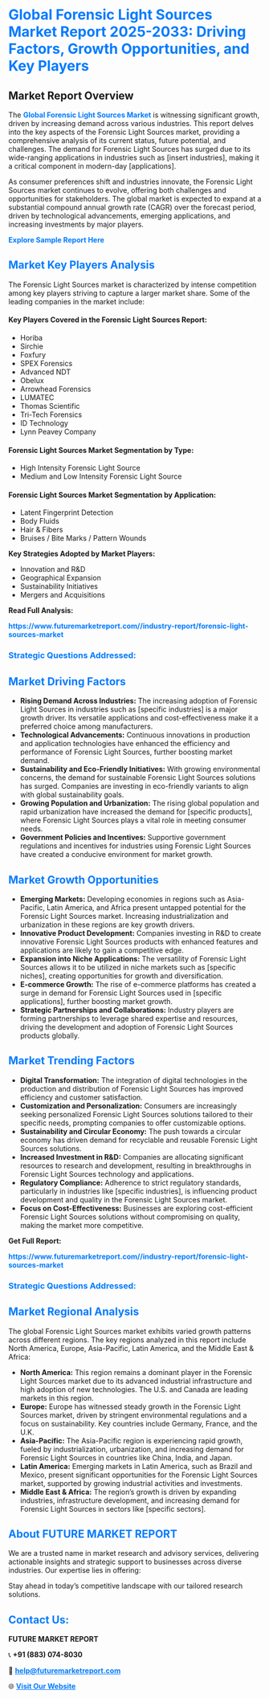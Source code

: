 <h1 style="color: #007BFF;">Global Forensic Light Sources Market Report 2025-2033: Driving Factors, Growth Opportunities, and Key Players</h1>

<section id="overview">
<h2>Market Report Overview</h2>
<p>The <a href="https://www.futuremarketreport.com//industry-report/forensic-light-sources-market" style="color: #007BFF; text-decoration: none;"><strong>Global Forensic Light Sources Market</strong></a> is witnessing significant growth, driven by increasing demand across various industries. This report delves into the key aspects of the Forensic Light Sources market, providing a comprehensive analysis of its current status, future potential, and challenges. The demand for Forensic Light Sources has surged due to its wide-ranging applications in industries such as [insert industries], making it a critical component in modern-day [applications].</p>
<p>As consumer preferences shift and industries innovate, the Forensic Light Sources market continues to evolve, offering both challenges and opportunities for stakeholders. The global market is expected to expand at a substantial compound annual growth rate (CAGR) over the forecast period, driven by technological advancements, emerging applications, and increasing investments by major players.</p>
</section>

<section id="overview">
<p><a href="https://www.futuremarketreport.com//request-sample/reportId=81312" style="color: #007BFF; text-decoration: none;"><strong>Explore Sample Report Here</strong></a></p>
</section>

<section id="key-players">
<h2 style="color: #007BFF;">Market Key Players Analysis</h2>
<p>The Forensic Light Sources market is characterized by intense competition among key players striving to capture a larger market share. Some of the leading companies in the market include:</p>
<h4>Key Players Covered in the Forensic Light Sources Report:</h4>
<ul><li>Horiba</li><li>Sirchie</li><li>Foxfury</li><li>SPEX Forensics</li><li>Advanced NDT</li><li>Obelux</li><li>Arrowhead Forensics</li><li>LUMATEC</li><li>Thomas Scientific</li><li>Tri-Tech Forensics</li><li>ID Technology</li><li>Lynn Peavey Company</li></ul>
<h4>Forensic Light Sources Market Segmentation by Type:</h4>
<ul><li>High Intensity Forensic Light Source</li><li>Medium and Low Intensity Forensic Light Source</li></ul>

<h4>Forensic Light Sources Market Segmentation by Application:</h4>
<ul><li>Latent Fingerprint Detection</li><li>Body Fluids</li><li>Hair &amp; Fibers</li><li>Bruises / Bite Marks / Pattern Wounds</li></ul>
<p><strong>Key Strategies Adopted by Market Players:</strong></p>
<ul>
<li>Innovation and R&D</li>
<li>Geographical Expansion</li>
<li>Sustainability Initiatives</li>
<li>Mergers and Acquisitions</li>
</ul>
</section>

<section>
<p><strong>Read Full Analysis: </strong></p><a href="https://www.futuremarketreport.com//industry-report/forensic-light-sources-market" style="color: #007BFF; text-decoration: none;"><strong>https://www.futuremarketreport.com//industry-report/forensic-light-sources-market</strong></a>
<h3 style="color: #007BFF;">Strategic Questions Addressed:</h3>
</section>

<section id="driving-factors">
<h2 style="color: #007BFF;">Market Driving Factors</h2>
<ul>
<li><strong>Rising Demand Across Industries:</strong> The increasing adoption of Forensic Light Sources in industries such as [specific industries] is a major growth driver. Its versatile applications and cost-effectiveness make it a preferred choice among manufacturers.</li>
<li><strong>Technological Advancements:</strong> Continuous innovations in production and application technologies have enhanced the efficiency and performance of Forensic Light Sources, further boosting market demand.</li>
<li><strong>Sustainability and Eco-Friendly Initiatives:</strong> With growing environmental concerns, the demand for sustainable Forensic Light Sources solutions has surged. Companies are investing in eco-friendly variants to align with global sustainability goals.</li>
<li><strong>Growing Population and Urbanization:</strong> The rising global population and rapid urbanization have increased the demand for [specific products], where Forensic Light Sources plays a vital role in meeting consumer needs.</li>
<li><strong>Government Policies and Incentives:</strong> Supportive government regulations and incentives for industries using Forensic Light Sources have created a conducive environment for market growth.</li>
</ul>
</section>

<section id="growth-opportunities">
<h2 style="color: #007BFF;">Market Growth Opportunities</h2>
<ul>
<li><strong>Emerging Markets:</strong> Developing economies in regions such as Asia-Pacific, Latin America, and Africa present untapped potential for the Forensic Light Sources market. Increasing industrialization and urbanization in these regions are key growth drivers.</li>
<li><strong>Innovative Product Development:</strong> Companies investing in R&D to create innovative Forensic Light Sources products with enhanced features and applications are likely to gain a competitive edge.</li>
<li><strong>Expansion into Niche Applications:</strong> The versatility of Forensic Light Sources allows it to be utilized in niche markets such as [specific niches], creating opportunities for growth and diversification.</li>
<li><strong>E-commerce Growth:</strong> The rise of e-commerce platforms has created a surge in demand for Forensic Light Sources used in [specific applications], further boosting market growth.</li>
<li><strong>Strategic Partnerships and Collaborations:</strong> Industry players are forming partnerships to leverage shared expertise and resources, driving the development and adoption of Forensic Light Sources products globally.</li>
</ul>
</section>

<section id="trending-factors">
<h2 style="color: #007BFF;">Market Trending Factors</h2>
<ul>
<li><strong>Digital Transformation:</strong> The integration of digital technologies in the production and distribution of Forensic Light Sources has improved efficiency and customer satisfaction.</li>
<li><strong>Customization and Personalization:</strong> Consumers are increasingly seeking personalized Forensic Light Sources solutions tailored to their specific needs, prompting companies to offer customizable options.</li>
<li><strong>Sustainability and Circular Economy:</strong> The push towards a circular economy has driven demand for recyclable and reusable Forensic Light Sources solutions.</li>
<li><strong>Increased Investment in R&D:</strong> Companies are allocating significant resources to research and development, resulting in breakthroughs in Forensic Light Sources technology and applications.</li>
<li><strong>Regulatory Compliance:</strong> Adherence to strict regulatory standards, particularly in industries like [specific industries], is influencing product development and quality in the Forensic Light Sources market.</li>
<li><strong>Focus on Cost-Effectiveness:</strong> Businesses are exploring cost-efficient Forensic Light Sources solutions without compromising on quality, making the market more competitive.</li>
</ul>
</section>

<section>
<p><strong>Get Full Report: </strong></p><a href="https://www.futuremarketreport.com//industry-report/forensic-light-sources-market" style="color: #007BFF; text-decoration: none;"><strong>https://www.futuremarketreport.com//industry-report/forensic-light-sources-market</strong></a>
<h3 style="color: #007BFF;">Strategic Questions Addressed:</h3>
</section>


<section id="regional-analysis">
<h2 style="color: #007BFF;">Market Regional Analysis</h2>
<p>The global Forensic Light Sources market exhibits varied growth patterns across different regions. The key regions analyzed in this report include North America, Europe, Asia-Pacific, Latin America, and the Middle East & Africa:</p>
<ul>
<li><strong>North America:</strong> This region remains a dominant player in the Forensic Light Sources market due to its advanced industrial infrastructure and high adoption of new technologies. The U.S. and Canada are leading markets in this region.</li>
<li><strong>Europe:</strong> Europe has witnessed steady growth in the Forensic Light Sources market, driven by stringent environmental regulations and a focus on sustainability. Key countries include Germany, France, and the U.K.</li>
<li><strong>Asia-Pacific:</strong> The Asia-Pacific region is experiencing rapid growth, fueled by industrialization, urbanization, and increasing demand for Forensic Light Sources in countries like China, India, and Japan.</li>
<li><strong>Latin America:</strong> Emerging markets in Latin America, such as Brazil and Mexico, present significant opportunities for the Forensic Light Sources market, supported by growing industrial activities and investments.</li>
<li><strong>Middle East & Africa:</strong> The region’s growth is driven by expanding industries, infrastructure development, and increasing demand for Forensic Light Sources in sectors like [specific sectors].</li>
</ul>
</section>

<footer>
<h2 style="color: #007BFF;">About FUTURE MARKET REPORT</h2>
<p>We are a trusted name in market research and advisory services, delivering actionable insights and strategic support to businesses across diverse industries. Our expertise lies in offering:</p>

<p>Stay ahead in today’s competitive landscape with our tailored research solutions.</p>

<h2 style="color: #007BFF;">Contact Us:</h2>
<p><strong>FUTURE MARKET REPORT</strong></p>
<p>📞 <strong>+91 (883) 074-8030</strong></p>
<p>📧 <strong><a href="mailto:help@futuremarketreport.com" style="color: #007BFF;">help@futuremarketreport.com</a></strong></p>
<p>🌐 <strong><a href="https://www.futuremarketreport.com/" style="color: #007BFF;">Visit Our Website</a></strong></p>
</footer>